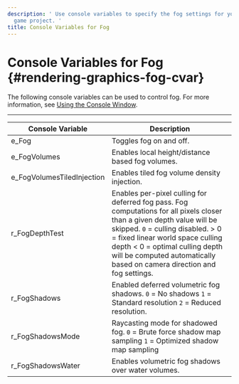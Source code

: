 ```yaml
---
description: ' Use console variables to specify the fog settings for your Amazon Lumberyard
  game project. '
title: Console Variables for Fog
---
```

# Console Variables for Fog {#rendering-graphics-fog-cvar}

The following console variables can be used to control fog\. For more information, see [Using the Console Window](/docs/userguide/console-intro.md)\.


****

| Console Variable | Description |
| --- | --- |
| e\_Fog |  Toggles fog on and off\.  |
| e\_FogVolumes |  Enables local height/distance based fog volumes\.  |
| e\_FogVolumesTiledInjection |  Enables tiled fog volume density injection\.  |
| r\_FogDepthTest |  Enables per\-pixel culling for deferred fog pass\. Fog computations for all pixels closer than a given depth value will be skipped\.  `0` = culling disabled\.  > 0 = fixed linear world space culling depth  < 0 = optimal culling depth will be computed automatically based on camera direction and fog settings\.  |
| r\_FogShadows |  Enabled deferred volumetric fog shadows\.  `0` = No shadows `1` = Standard resolution `2` = Reduced resolution\.  |
| r\_FogShadowsMode |  Raycasting mode for shadowed fog\.  `0` = Brute force shadow map sampling `1` = Optimized shadow map sampling  |
| r\_FogShadowsWater |  Enables volumetric fog shadows over water volumes\.  |